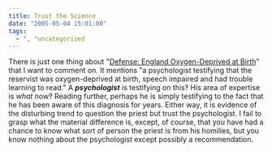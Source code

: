 ```yaml
---
title: Trust the Science
date: "2005-05-04 15:01:00"
tags:
  - ", "uncategorized
---
```

<p> There is just one thing about "<a href="http://news.findlaw.com/ap/o/632/05-03-2005/6003001da897b509.html">Defense:
England Oxygen-Deprived at Birth</a>" that I want to comment on.
It mentions "a psychologist testifying that the reservist was
oxygen-deprived at birth, speech impaired and had trouble learning
to read."  A <strong><em>psychologist</em></strong> is testifying
on this&#x203d; His area of expertise is <em>what</em> now&#x203d;
Reading further, perhaps he is simply testifying to the fact that
he has been aware of this diagnosis for years.  Either way, it is
evidence of the disturbing trend to question the priest but trust
the psychologist.  I fail to grasp what the material difference is,
except, of course, that you have had a chance to know what sort of
person the priest is from his homilies, but you know nothing about
the psychologist except possibly a recommendation.</p>

